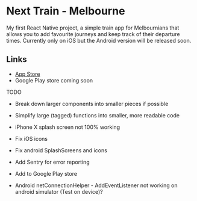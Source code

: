 # Next Train - Melbourne
My first React Native project, a simple train app for Melbournians that allows you to add favourite journeys and keep track of their departure times. Currently only on iOS but the Android version will be released soon.

## Links
- [App Store](https://itunes.apple.com/us/app/next-train/id1299647913?ls=1&mt=8)
- Google Play store coming soon

TODO
- Break down larger components into smaller pieces if possible
- Simplify large (tagged) functions into smaller, more readable code

- iPhone X splash screen not 100% working
- Fix iOS icons
- Fix android SplashScreens and icons
- Add Sentry for error reporting
- Add to Google Play store
- Android netConnectionHelper - AddEventListener not working on android simulator (Test on device)?
